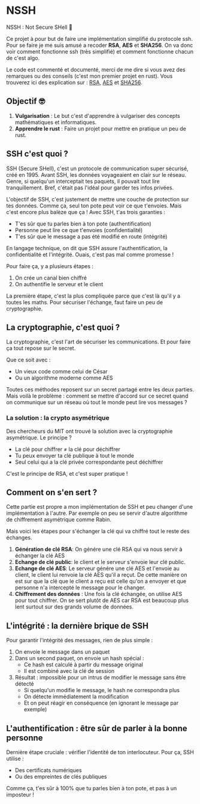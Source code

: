 # NSSH

NSSH : Not Secure SHell :ninja:

Ce projet à pour but de faire une implémentation simplifié du protocole ssh.
Pour se faire je me suis amusé a recoder **RSA**, **AES** et **SHA256**. On va donc voir comment fonctionne ssh (très simplifié) et comment fonctionne chacun de c'est algo.

Le code est commenté et documenté, merci de me dire si vous avez des remarques ou des conseils (c'est mon premier projet en rust).
Vous trouverez ici des explication sur : [RSA](doc/RSA.md), [AES](doc/AES/AES.md) et [SHA256](doc/SHA/SHA256.md).

## Objectif :nerd_face:

1. **Vulgarisation** : Le but c'est d'apprendre à vulgariser des concepts mathématiques et informatiques.
2. **Apprendre le rust** : Faire un projet pour mettre en pratique un peu de rust.

## SSH c'est quoi ?

SSH (Secure SHell), c'est un protocole de communication super sécurisé, créé en 1995. Avant SSH, les données voyageaient en clair sur le réseau. Genre, si quelqu'un interceptait tes paquets, il pouvait tout lire tranquillement. Bref, c'était pas l'idéal pour garder tes infos privées.

L'objectif de SSH, c'est justement de mettre une couche de protection sur tes données. Comme ça, seul ton pote peut voir ce que t'envoies. Mais c'est encore plus balèze que ça ! Avec SSH, t'as trois garanties :

- T'es sûr que tu parles bien à ton pote (authentification)
- Personne peut lire ce que t'envoies (confidentialité)
- T'es sûr que le message a pas été modifié en route (intégrité)

En langage technique, on dit que SSH assure l'authentification, la confidentialité et l'intégrité. Ouais, c'est pas mal comme promesse !

Pour faire ça, y a plusieurs étapes :
1. On crée un canal bien chiffré
2. On authentifie le serveur et le client

La première étape, c'est la plus compliquée parce que c'est là qu'il y a toutes les maths. Pour sécuriser l'échange, faut faire un peu de cryptographie.


## La cryptographie, c'est quoi ?

La cryptographie, c'est l'art de sécuriser les communications. Et pour faire ça tout repose sur le secret.

Que ce soit avec :
- Un vieux code comme celui de César
- Ou un algorithme moderne comme AES

Toutes ces méthodes reposent sur un secret partagé entre les deux parties. Mais voilà le problème : comment se mettre d'accord sur ce secret quand on communique sur un réseau où tout le monde peut lire vos messages ?

### La solution : la crypto asymétrique

Des chercheurs du MIT ont trouvé la solution avec la cryptographie asymétrique. Le principe ?
- La clé pour chiffrer ≠ la clé pour déchiffrer
- Tu peux envoyer ta clé publique à tout le monde
- Seul celui qui a la clé privée correspondante peut déchiffrer

C'est le principe de RSA, et c'est super pratique !

## Comment on s'en sert ?

Cette partie est propre a mon implémentation de SSH et peu changer d'une implémentation à l'autre. Par exemple on peu se servir d'autre algorithme de chiffrement asymétrique comme Rabin.

Mais voici les étapes pour s'échanger la clé qui va chiffré tout le reste des échanges.
1. **Génération de clé RSA**: On génére une clé RSA qui va nous servir à échanger la clé AES
2. **Echange de clé public**: le client et le serveur s'envoie leur clé public.
3. **Echange de clé AES**: Le serveur génére une clé AES et l'envoie au client, le client lui renvoie la clé AES qu'il a reçut. De cette manière on est sur que la clé que le client a reçu est celle qu'on a envoyer et que personne n'a intercepté le message pour le changer.
2. **Chiffrement des données** : Une fois la clé échangée, on utilise AES pour tout chiffrer. On se sert plutôt de AES car RSA est beaucoup plus lent surtout sur des grands volume de données.

## L'intégrité : la dernière brique de SSH

Pour garantir l'intégrité des messages, rien de plus simple :
1. On envoie le message dans un paquet
2. Dans un second paquet, on envoie un hash spécial :
   - Ce hash est calculé à partir du message original
   - Il est combiné avec la clé de session
3. Résultat : impossible pour un intrus de modifier le message sans être détecté
   - Si quelqu'un modifie le message, le hash ne correspondra plus
   - On détecte immédiatement la modification
   - Et on peut réagir en conséquence (en ignorant le message par exemple)

## L'authentification : être sûr de parler à la bonne personne

Dernière étape cruciale : vérifier l'identité de ton interlocuteur. Pour ça, SSH utilise :
- Des certificats numériques
- Ou des empreintes de clés publiques

Comme ça, t'es sûr à 100% que tu parles bien à ton pote, et pas à un imposteur !
